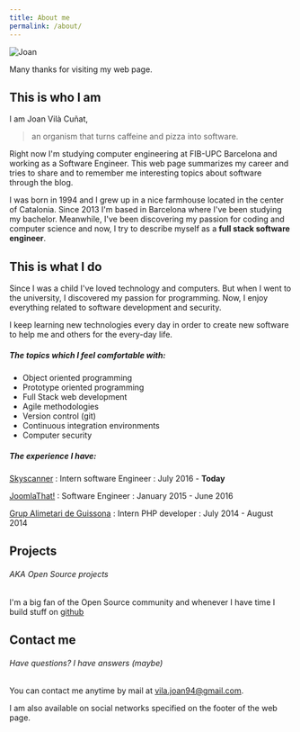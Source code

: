 ```yaml
---
title: About me
permalink: /about/
---
```


<img id="thatsMe" src="../assets/images/joan.jpg" alt="Joan">

Many thanks for visiting my web page.


## This is who I am

I am Joan Vilà Cuñat,

> an organism that turns caffeine and pizza into software.

Right now I'm studying computer engineering at FIB-UPC Barcelona and working as a Software Engineer. This web page summarizes my career and tries to share and to remember me interesting topics about software through the blog.

I was born in 1994 and I grew up in a nice farmhouse located in the center of Catalonia. Since 2013 I'm based in Barcelona where I've been studying my bachelor. Meanwhile, I've been discovering my passion for coding and computer science and now, I try to describe myself as a **full stack software engineer**.


## This is what I do

Since I was a child I've loved technology and computers. But when I went to the university, I discovered my passion for programming. Now, I enjoy everything related to software development and security.

I keep learning new technologies every day in order to create new software to help me and others for the every-day life.

##### The topics which I feel comfortable with:

- Object oriented programming
- Prototype oriented programming
- Full Stack web development
- Agile methodologies
- Version control (git)
- Continuous integration environments
- Computer security

##### The experience I have:

[Skyscanner](https://www.skyscanner.net)
: Intern software Engineer
: July 2016 - **Today**

[JoomlaThat!](http://www.joomlathat.com)
: Software Engineer
: January 2015 - June 2016

[Grup Alimetari de Guissona](http://www.cag.es)
: Intern PHP developer
: July 2014 - August 2014


## Projects

###### AKA Open Source projects

I'm a big fan of the Open Source community and whenever I have time I build stuff on [github](https://github.com/joanvila)


## Contact me

###### Have questions? I have answers (maybe)

You can contact me anytime by mail at vila.joan94@gmail.com.

I am also available on social networks specified on the footer of the web page.
